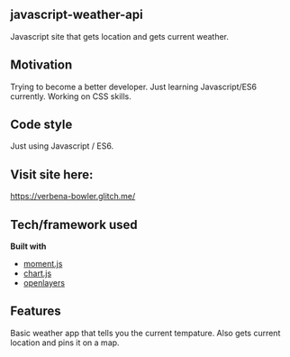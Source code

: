 ## javascript-weather-api
Javascript site that gets location and gets current weather.

## Motivation
Trying to become a better developer.  Just learning Javascript/ES6 currently.  Working on CSS skills.

## Code style
Just using Javascript / ES6. 

## Visit site here:
https://verbena-bowler.glitch.me/

## Tech/framework used

<b>Built with</b>
- [moment.js](https://momentjs.com)
- [chart.js](https://www.chartjs.org)
- [openlayers](https://openlayers.org)

## Features
Basic weather app that tells you the current tempature.  Also gets current location and pins it on a map.

